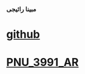 ### مبینا رائیجی

# [github](https://github.com/mobina-rayeji/)

# [PNU_3991_AR](https://github.com/mobina-rayeji/PNU_3991_AR/)

